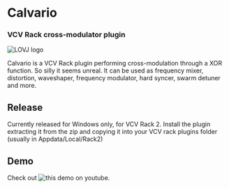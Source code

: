 # Calvario
### VCV Rack cross-modulator plugin

![LOVJ logo](https://raw.githubusercontent.com/merumerutho/Calvario/main/logo/Calvario.png)

Calvario is a VCV Rack plugin performing cross-modulation through a XOR function. So silly it seems unreal.
It can be used as frequency mixer, distortion, waveshaper, frequency modulator, hard syncer, swarm detuner and more.


## Release
Currently released for Windows only, for VCV Rack 2.
Install the plugin extracting it from the zip and copying it into your VCV rack plugins folder (usually in Appdata/Local/Rack2)


## Demo
Check out ![this demo on youtube](https://www.youtube.com/watch?v=gVLwDprJd58). 